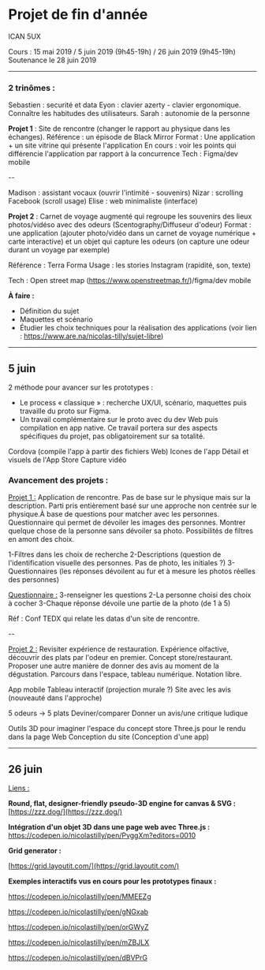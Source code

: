 # Projet de fin d'année


ICAN 5UX 

Cours : 15 mai 2019 / 5 juin 2019 (9h45-19h) / 26 juin 2019 (9h45-19h)
Soutenance le 28 juin 2019

---

### 2 trinômes :

Sebastien : securité et data
Eyon : clavier azerty - clavier ergonomique. Connaître les habitudes des utilisateurs.
Sarah : autonomie de la personne 

**Projet 1** : Site de rencontre (changer le rapport au physique dans les échanges). 
Référence : un épisode de Black Mirror
Format : Une application + un site vitrine qui présente l'application
En cours : voir les points qui différencie l'application par rapport à la concurrence
Tech : Figma/dev mobile

--

Madison : assistant vocaux (ouvrir l'intimité - souvenirs)
Nizar : scrolling Facebook (scroll usage)
Elise : web minimaliste (interface)

**Projet 2** : Carnet de voyage augmenté qui regroupe les souvenirs des lieux photos/vidéso avec des odeurs (Scentography/Diffuseur d'odeur)
Format : une application (ajouter photo/vidéo dans un carnet de voyage numérique + carte interactive) et un objet qui capture les odeurs (on capture une odeur durant un voyage par exemple)

Référence : Terra Forma
Usage : les stories Instagram (rapidité, son, texte)

Tech : Open street map (<https://www.openstreetmap.fr/>)/figma/dev mobile



**À faire :**

- Définition du sujet
- Maquettes et scénario
- Étudier les choix techniques pour la réalisation des applications (voir lien : <https://www.are.na/nicolas-tilly/sujet-libre>)

---

## 5 juin

2 méthode pour avancer sur les prototypes :

- Le process « classique » : recherche UX/UI, scénario, maquettes puis travaille du proto sur Figma.
- Un travail complémentaire sur le proto avec du dev Web puis compilation en app native. Ce travail portera sur des aspects spécifiques du projet, pas obligatoirement sur sa totalité.

Cordova (compile l'app à partir des fichiers Web)
Icones de l'app
Détail et visuels de l'App Store
Capture vidéo



### Avancement des projets :

<u>Projet 1 :</u>
Application de rencontre. Pas de base sur le physique mais sur la description.  Parti pris entièrement basé sur une approche non centrée sur le physique.À base de questions pour matcher avec les personnes. Questionnaire qui permet de dévoiler les images des personnes. Montrer quelque chose de la personne sans dévoiler sa photo. Possibilités de filtres en amont des choix.

1-Filtres dans les choix de recherche
2-Descriptions (question de l'identification visuelle des personnes. Pas de photo, les initiales ?)
3-Questionnaires (les réponses dévoilent au fur et à mesure les photos réelles des personnes)

<u>Questionnaire :</u>
3-renseigner les questions
2-La personne choisi des choix à cocher
3-Chaque réponse dévoile une partie de la photo (de 1 à 5)

Réf : Conf TEDX qui relate les datas d'un site de rencontre.

--

<u>Projet 2 :</u>
Revisiter expérience de restauration. Expérience olfactive, découvrir des plats par l'odeur en premier. Concept store/restaurant. Proposer une autre manière de donner des avis au moment de la dégustation. Parcours dans l'espace, tableau numérique. Notation libre.

App mobile 
Tableau interactif (projection murale ?)
Site avec les avis (nouveauté dans l'approche)

5 odeurs -> 5 plats
Deviner/comparer
Donner un avis/une critique ludique

Outils 3D pour imaginer l'espace du concept store
Three.js pour le rendu dans la page Web
Conception du site
(Conception d'une app)

---

## 26 juin

<u>Liens :</u>

**Round, flat, designer-friendly** 
**pseudo-3D engine for canvas & SVG :**
[https://zzz.dog/](https://zzz.dog/)

**Intégration d'un objet 3D dans une page web avec Three.js :**
[<https://codepen.io/nicolastilly/pen/PvggXm?editors=0010>](https://codepen.io/nicolastilly/pen/PvggXm?editors=0010)

**Grid generator :**

[https://grid.layoutit.com/](https://grid.layoutit.com/)

**Exemples interactifs vus en cours pour les prototypes finaux :**

[<https://codepen.io/nicolastilly/pen/MMEEZg>](https://codepen.io/nicolastilly/pen/MMEEZg)

[<https://codepen.io/nicolastilly/pen/gNGxab>](https://codepen.io/nicolastilly/pen/gNGxab)

[<https://codepen.io/nicolastilly/pen/orGWyZ>](https://codepen.io/nicolastilly/pen/orGWyZ)

[<https://codepen.io/nicolastilly/pen/mZBJLX>](https://codepen.io/nicolastilly/pen/mZBJLX)

[<https://codepen.io/nicolastilly/pen/dBVPrG>](https://codepen.io/nicolastilly/pen/dBVPrG)

